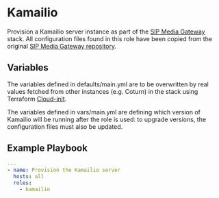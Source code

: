 # Kamailio

Provision a Kamailio server instance as part of the [SIP Media Gateway](https://github.com/Renater/SIPMediaGW) stack. All configuration files found in this role have been copied from the original [SIP Media Gateway repository](https://github.com/Renater/SIPMediaGW).


## Variables

The variables defined in defaults/main.yml are to be overwritten by real values fetched from other instances (e.g. Coturn) in the stack using Terraform [Cloud-init](../../../terraform/kamailio.cloud-init.sh).

The variables defined in vars/main.yml are defining which version of Kamailio will be running after the role is used: to upgrade versions, the configuration files must also be updated.


## Example Playbook

```yaml
---
- name: Provision the Kamailio server
  hosts: all
  roles:
    - kamailio
```
